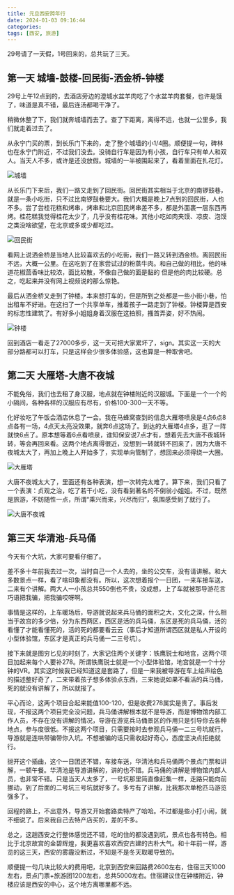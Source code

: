 ```yaml
---
title: 元旦西安跨年行
date: 2024-01-03 09:16:44
categories:
tags: [西安, 旅游]
---
```

29号请了一天假，1号回来的，总共玩了三天。

## 第一天 城墙-鼓楼-回民街-洒金桥-钟楼

29号上午12点到的，去酒店旁边的澄城水盆羊肉吃了个水盆羊肉套餐，也许是饿了，味道是真不错，最后连汤都喝干净了。

稍微休整了下，我们就奔城墙而去了。查了下距离，离得不远，也就一公里多，我们就走着过去了。

从永宁门买的票，到长乐门下来的，走了整个城墙的小1/4圈。顺便提一句，碑林也在永宁门附近，不过我们没去。没骑自行车是因为有小孩，自行车只有单人和双人。当天人不多，或许是还没放假。城墙的一半被围起来了，看着里面在扎花灯。

![城墙](城墙.jpeg)

从长乐门下来后，我们一路又走到了回民街。回民街其实相当于北京的南锣鼓巷，就是一条小吃街，只不过比南锣鼓巷要大。我们大概是晚上7点到的回民街，人也不多。尝了尝桂花糕和烤串，烤串和北京回民烤串差不多，都是外面裹一层东西再烤。桂花糕我觉得桂花太少了，几乎没有桂花味。其他小吃如肉夹馍、凉皮、泡馍之类没啥欲望，在北京或多或少都吃过。

![回民街](回民街.jpeg)

看网上说洒金桥是当地人比较喜欢去的小吃街，我们一路又转到洒金桥。离回民街不远，大概一公里。在这吃到了在家尝试过的粉蒸牛肉。和自己做的相比，他的味道花椒茴香味比较浓，面比较散，不像自己做的面是黏的 但是他的肉比较硬。总之，吃起来并没有网上视频说的那么惊艳。

最后从洒金桥又走到了钟楼。本来想打车的，但是所到之处都是一些小街小巷，怕出租车不好进。在这扫了一个共享单车，推着孩子一路走到了钟楼。钟楼算是西安的标志性建筑了。有好多小姐姐身着汉服在这拍照，搔首弄姿，好不热闹。

![钟楼](钟楼.jpeg)

回到酒店一看走了27000多步，这一天可把大家累坏了，sign。其实这一天的大部分路都可以打车，只是这样会少很多体验感，这也算是一种取舍吧。

## 第二天 大雁塔-大唐不夜城

不能免俗，我们也去租了身汉服，地点就在钟楼附近的汉服城。下面是一个一个的小隔间，各种各样的汉服应有尽有，价格100-300一天不等。

化好妆吃了午饭会酒店休息了一会。我在马蜂窝查到的信息大雁塔喷泉是4点6点8点各有一场，4点天太亮没效果，就奔6点这场了。到达的大雁塔4点多，逛了一阵就快6点了。原本想等着6点看喷泉，谁知保安说7点才有，想着先去大唐不夜城转转，等会再回来看。这两个地点离得很近，没想到一转就转不回来了，因为大唐不夜城太大了，再加上晚上人开始多了，实现单向管制了，想回来必须得绕一大圈。

![大雁塔](大雁塔.jpeg)

大唐不夜城太大了，里面还有各种表演，想一次转完太难了。算下来，我们只看了一个表演：贞观之治，吃了若干小吃，没有看到著名的不倒翁小姐姐。不过，既然是旅游，不妨随性一点，所谓“乘兴而来，兴尽而归”，氛围感受到了就行了。

![大唐不夜城](大唐不夜城.jpeg)

## 第三天 华清池-兵马俑

今天有个大坑，大家可要看仔细了。

差不多十年前我去过一次，当时自己一个人去的，坐的公交车，没有请讲解。和大多数景点一样，看了啥印象都没有。所以，这次想着报个一日团，一来车接车送，二来有个讲解。两大人一小孩总共550倒也不贵，没成想，上了车就被那导游花言巧语把我骗，把我骗哎呀啊。

事情是这样的，上车暖场后，导游就说起来兵马俑的面积之大，文化之深，什么相当于故宫的多少倍，分为东西两区，西区是活的兵马俑，东区是死的兵马俑，活的看懂了才能看懂死的，活的死的都要看云云（事后才知道所谓西区就是私人开设的小型体验馆，东区才是真正的兵马俑一二三号坑）。

接下来就是图穷匕见的时刻了，大家记住两个关键字：铁鹰锐士和地宫，这两个项目加起来每个人要补278。所谓铁鹰锐士就是一个小型体验馆，地宫就是一个十分钟的VR。其实这时候我已经知道这是套路了，但是一来我被导游在车上绘声绘色的描述整好奇了，二来带着孩子想多体验点东西，三来她说如果不看活的兵马俑，死的就没有讲解了，所以就报了。

平心而论，这两个项目合起来能值100-120，但是收费278属实是贵了。事后发现，不报这两个项目完全没问题，兵马俑讲解根本就不是导游，而是博物馆内部工作人员，不存在没有讲解的情况，导游在游览兵马俑景区的作用只是引导你去各种地点，参与度很低。不报这两个项目，只需要按时去参观兵马俑一二三号坑就行。导游就是连哄带骗带你入坑。不想被骗的话只需收起好奇心，态度坚决点拒绝就行。

抛开这个插曲，这个一日团还不错，车接车送，华清池和兵马俑两个景点门票和讲解，一顿午餐。华清池是导游讲解的，讲的也不错。兵马俑的讲解是博物馆内部人员，也非常不错。只是当天人太多了，一号坑那里简直像赶集一样，走路只能向前挪动，到了后面的二号坑三号坑就好多了。多亏有了讲解，比我那次单枪匹马游览强多了。

回程的路上，不出意外，导游又开始套路卖特产了哈哈。不过都是些小打小闹，就不细说了。后来我自己去特产店买的，差的不多。

总之，这趟西安之行整体感觉还不错，吃的住的都没遇到坑，景点也各有特色。相比于北京故宫的金碧辉煌，我更喜欢喜欢西安古建的古朴大气。和十年前一样，游览的这三天，西安的雾霾没断过，不知是不是冬天取暖导致的。

顺便提一句几块比较大的费用吧，北京到西安来回路费2600左右，住宿三天1000左右，景点门票+旅游团1200左右，总共5000左右。住宿建议住在钟楼附近，钟楼应该是西安的中心，这个地方离哪里都不远。